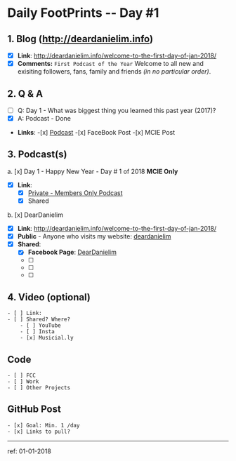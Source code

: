 # Daily FootPrints -- Day #1

## 1. Blog (http://deardanielim.info)
* [x] **Link**: http://deardanielim.info/welcome-to-the-first-day-of-jan-2018/
* [x] **Comments:** `First Podcast of the Year` Welcome to all new and exisiting followers, fans, family and friends *(in no particular order)*.

## 2. Q & A
* [ ] Q: Day 1 - What was biggest thing you learned this past year (2017)?
* [x] A: Podcast - Done
*   **Links**:
        -[x] [Podcast](https://international-entrepreneurship.teachable.com/courses/210548/lectures/4100421)
        -[x] FaceBook Post
        -[x] MCIE Post

## 3. Podcast(s)
a. [x] Day 1 - Happy New Year - Day # 1 of 2018 **MCIE Only**
* [x] **Link**: 
    * [x] [Private - Members Only Podcast](https://international-entrepreneurship.teachable.com/courses/210548/lectures/4093015)
    * [x] Shared

b. [x] DearDanielim
* [x] **Link**: http://deardanielim.info/welcome-to-the-first-day-of-jan-2018/
* [x] **Public** - Anyone who visits my website: [deardanielim](http://deardanielim.info)
* [x] **Shared**:
    * [x] **Facebook Page**: [DearDanielim](https://www.facebook.com/deardanielim/)
    * [ ]
    * [ ]
    * [ ]   

## 4. Video (optional)
    - [ ] Link: 
    - [ ] Shared? Where?
        - [ ] YouTube
        - [ ] Insta
        - [x] Musicial.ly

## Code 
    - [ ] FCC
    - [ ] Work
    - [ ] Other Projects

## GitHub Post
    - [x] Goal: Min. 1 /day
    - [x] Links to pull?

---

ref: 01-01-2018
